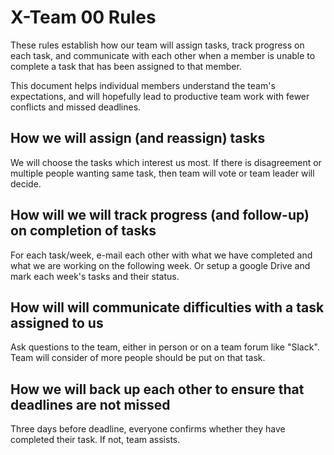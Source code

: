# X-Team 00 Rules

These rules establish how our team will assign tasks,
track progress on each task, and communicate with each other 
when a member is unable to complete a task that has been assigned to that member.

This document helps individual members understand the team's expectations,
and will hopefully lead to productive team work with fewer conflicts
and missed deadlines.

## How we will assign (and reassign) tasks
We will choose the tasks which interest us most. If there is disagreement or multiple people wanting same task, then team will vote or team leader will decide.


## How will we will track progress (and follow-up) on completion of tasks
For each task/week, e-mail each other with what we have completed and what we are working on the following week. Or setup a google Drive and mark each week's tasks and their status.


## How will will communicate difficulties with a task assigned to us
Ask questions to the team, either in person or on a team forum like "Slack". Team will consider of more people should be put on that task.


## How we will back up each other to ensure that deadlines are not missed
Three days before deadline, everyone confirms whether they have completed their task. If not, team assists.





